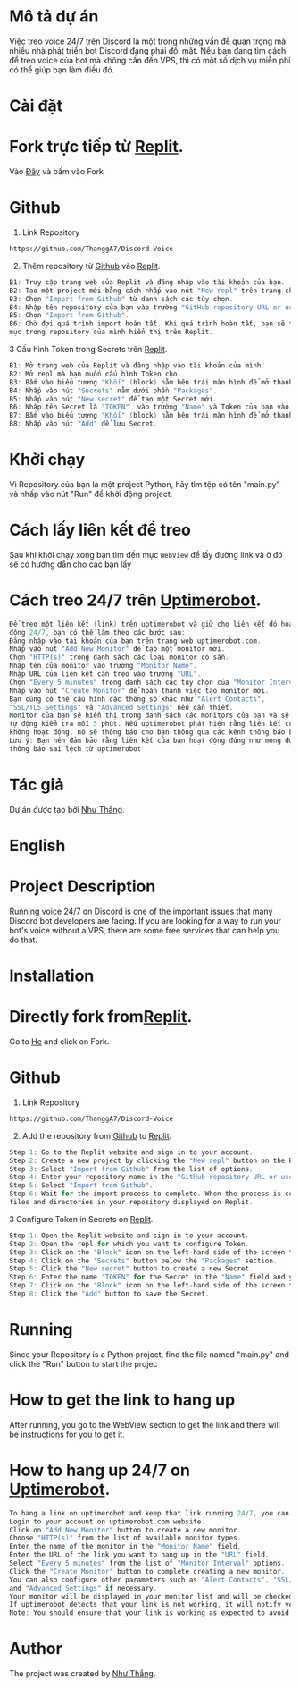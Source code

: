 # Mô tả dự án

Việc treo voice 24/7 trên Discord là một trong những vấn đề quan trọng mà nhiều nhà phát triển bot Discord đang phải đối mặt. Nếu bạn đang tìm cách để treo voice của bot mà không cần đến VPS, thì có một số dịch vụ miễn phí có thể giúp bạn làm điều đó.

# Cài đặt

# Fork trực tiếp từ [Replit](https://replit.com/~).

Vào [Đây](https://replit.com/~) và bấm vào Fork

# Github
1. Link Repository 
```bash
https://github.com/ThanggA7/Discord-Voice
```
2. Thêm repository từ [Github](https://github.com/) vào [Replit](https://replit.com/~).
```h
B1: Truy cập trang web của Replit và đăng nhập vào tài khoản của bạn.
B2: Tạo một project mới bằng cách nhấp vào nút "New repl" trên trang chủ của Replit.
B3: Chọn "Import from Github" từ danh sách các tùy chọn.
B4: Nhập tên repository của bạn vào trường "GitHub repository URL or username/repo".
B5: Chọn "Import from Github".
B6: Chờ đợi quá trình import hoàn tất. Khi quá trình hoàn tất, bạn sẽ thấy các tệp và thư
mục trong repository của mình hiển thị trên Replit.
```
3 Cấu hình Token trong Secrets trên [Replit](https://replit.com/~).
```h
B1: Mở trang web của Replit và đăng nhập vào tài khoản của mình.
B2: Mở repl mà bạn muốn cấu hình Token cho.
B3: Bấm vào biểu tượng "Khối" (block) nằm bên trái màn hình để mở thanh công cụ.
B4: Nhấp vào nút "Secrets" nằm dưới phần "Packages".
B5: Nhấp vào nút "New secret" để tạo một Secret mới.
B6: Nhập tên Secret là "TOKEN"  vào trường "Name" và Token của bạn vào trường "Value".
B7: Bấm vào biểu tượng "Khối" (block) nằm bên trái màn hình để mở thanh công cụ.
B8: Nhấp vào nút "Add" để lưu Secret.
```
# Khởi chạy
Vì Repository của bạn là một project Python, hãy tìm tệp có tên "main.py" và nhấp vào nút "Run" để khởi động project.


# Cách lấy liên kết để treo
Sau khi khởi chạy xong bạn tìm đến mục `WebView` để lấy đường link và ở đó sẽ có hướng dẫn cho các bạn lấy


# Cách treo 24/7 trên [Uptimerobot](https://uptimerobot.com/).
```h
Để treo một liên kết (link) trên uptimerobot và giữ cho liên kết đó hoạt
động 24/7, bạn có thể làm theo các bước sau:
Đăng nhập vào tài khoản của bạn trên trang web uptimerobot.com.
Nhấp vào nút "Add New Monitor" để tạo một monitor mới.
Chọn "HTTP(s)" trong danh sách các loại monitor có sẵn.
Nhập tên của monitor vào trường "Monitor Name".
Nhập URL của liên kết cần treo vào trường "URL".
Chọn "Every 5 minutes" trong danh sách các tùy chọn của "Monitor Interval".
Nhấp vào nút "Create Monitor" để hoàn thành việc tạo monitor mới.
Bạn cũng có thể cấu hình các thông số khác như "Alert Contacts",
"SSL/TLS Settings" và "Advanced Settings" nếu cần thiết.
Monitor của bạn sẽ hiển thị trong danh sách các monitors của bạn và sẽ được
tự động kiểm tra mỗi 5 phút. Nếu uptimerobot phát hiện rằng liên kết của bạn
không hoạt động, nó sẽ thông báo cho bạn thông qua các kênh thông báo bạn đã cấu hình.
Lưu ý: Bạn nên đảm bảo rằng liên kết của bạn hoạt động đúng như mong đợi để tránh nhận
thông báo sai lệch từ uptimerobot
```
# Tác giả

Dự án được tạo bởi [Như Thắng](https://www.facebook.com/nhuthanggg/).



# English

# Project Description

Running voice 24/7 on Discord is one of the important issues that many Discord bot developers are facing. If you are looking for a way to run your bot's voice without a VPS, there are some free services that can help you do that.

# Installation
# Directly fork from[Replit](https://replit.com/~).
Go to [He](https://replit.com/@Thawngs2009/pnv-treo-voice#main.py) and click on Fork.
# Github
1. Link Repository 
```bash
https://github.com/ThanggA7/Discord-Voice
```
2. Add the repository from [Github](https://github.com/) to [Replit](https://replit.com/~).
```h
Step 1: Go to the Replit website and sign in to your account.
Step 2: Create a new project by clicking the "New repl" button on the Replit homepage.
Step 3: Select "Import from Github" from the list of options.
Step 4: Enter your repository name in the "GitHub repository URL or username/repo" field.
Step 5: Select "Import from Github".
Step 6: Wait for the import process to complete. When the process is complete, you will see the
files and directories in your repository displayed on Replit.
```
3 Configure Token in Secrets on [Replit](https://replit.com/~).
```h
Step 1: Open the Replit website and sign in to your account.
Step 2: Open the repl for which you want to configure Token.
Step 3: Click on the "Block" icon on the left-hand side of the screen to open the tool panel.
Step 4: Click on the "Secrets" button below the "Packages" section.
Step 5: Click the "New secret" button to create a new Secret.
Step 6: Enter the name "TOKEN" for the Secret in the "Name" field and your Token in the "Value" field.
Step 7: Click on the "Block" icon on the left-hand side of the screen to open the tool panel.
Step 8: Click the "Add" button to save the Secret.
```
# Running
Since your Repository is a Python project, find the file named "main.py" and click the "Run" button to start the projec

# How to get the link to hang up
After running, you go to the WebView section to get the link and there will be instructions for you to get it.


# How to hang up 24/7 on [Uptimerobot](https://uptimerobot.com/).


```h
To hang a link on uptimerobot and keep that link running 24/7, you can follow these steps:
Login to your account on uptimerobot.com website.
Click on "Add New Monitor" button to create a new monitor.
Choose "HTTP(s)" from the list of available monitor types.
Enter the name of the monitor in the "Monitor Name" field.
Enter the URL of the link you want to hang up in the "URL" field.
Select "Every 5 minutes" from the list of "Monitor Interval" options.
Click the "Create Monitor" button to complete creating a new monitor.
You can also configure other parameters such as "Alert Contacts", "SSL/TLS Settings"
and "Advanced Settings" if necessary.
Your monitor will be displayed in your monitor list and will be checked automatically every 5 minutes. 
If uptimerobot detects that your link is not working, it will notify you through the notification channels you have configured.
Note: You should ensure that your link is working as expected to avoid receiving incorrect notifications from uptimerobot.

```
# Author

The project was created by [Như Thắng](https://www.facebook.com/nhuthanggg/).


